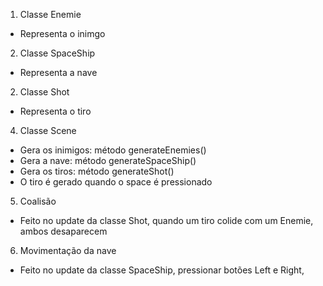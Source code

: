 1. Classe Enemie
- Representa o inimgo

2. Classe SpaceShip
- Representa a nave

2. Classe Shot
- Representa o tiro

4. Classe Scene
- Gera os inimigos: método generateEnemies()
- Gera a nave: método generateSpaceShip()
- Gera os tiros: método generateShot()
- O tiro é gerado quando o space é pressionado


5. Coalisão
- Feito no update da classe Shot, quando um tiro colide com um Enemie, ambos desaparecem


6. Movimentação da nave
- Feito no update da classe SpaceShip, pressionar botões Left e Right, 

